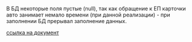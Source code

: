 В БД некоторые поля пустые (null), так как обращение к ЕП карточки авто занимает немало времени (при данной реализации) - при заполнении БД прерывал заполнение данных.

[ссылка на документ](https://docs.google.com/document/d/17poAqmQKQ9p7_b-fgTX5ehTMDjFyfqsjk04I4n-G10Q/edit?usp=sharing)